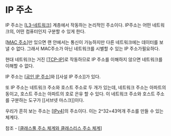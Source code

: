 # IP 주소

IP 주소는 [[L3-네트워크]] 계층에서 작동하는 논리적인 주소이다. IP주소는 어떤 네트워크의, 어떤 컴퓨터인지 구분할 수 있게 한다.

[[MAC 주소]]만 있으면 랜 안에서는 통신이 가능하지만 다른 네트워크에는 데이터를 보낼 수 없다. 그래서 MAC주소가 아닌 네트워크를 시별할 수 있는 IP 주소가필요하다. 

현대 네트워크는 거진 [[TCP-IP]]로 작동하므로 IP 주소를 이해하지 않으면 네트워크를 이해할 수 없다.  

IP 주소는 [[공인 IP 주소]]와 [[사설 IP 주소]]가 있다.

또 IP 주소는 네트워크 주소와 호스트 주소로 두 개가 있는데, 네트워크 주소는 아파트의 동이고, 호스트 주소는 아파트의 호로 은유 할 수 있다. 이 네트워크 주소와 호스트 주소를 구분하는 도구가 [[서브넷 마스크]]이다.

우리가 흔히 보는 주소는 [[IPv4]]의 주소이다. 이는 2^32=43억개 주소를 만들 수 있는 체계다. 

참조 - [[클래스풀 주소 체계와 클래스리스 주소 체계]]

[//begin]: # "Autogenerated link references for markdown compatibility"
[L3-네트워크]: L3-네트워크.md "L3-네트워크"
[MAC 주소]: <MAC 주소.md> "MAC 주소"
[TCP-IP]: TCP-IP.md "TCP-IP"
[공인 IP 주소]: <공인 IP 주소.md> "공인 IP 주소"
[IPv4]: IPv4.md "IPv4"
[클래스풀 주소 체계와 클래스리스 주소 체계]: <클래스풀 주소 체계와 클래스리스 주소 체계.md> "클래스풀 주소 체계와 클래스리스 주소 체계"
[//end]: # "Autogenerated link references"